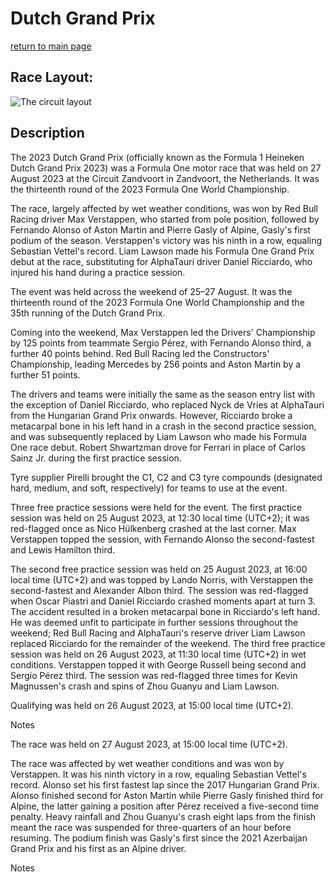 # Dutch Grand Prix

[return to main page](./index.md)

## Race Layout: 

 ![The circuit layout](https://upload.wikimedia.org/wikipedia/commons/thumb/7/78/Zandvoort_Circuit.png/220px-Zandvoort_Circuit.png)

## Description

 

The 2023 Dutch Grand Prix (officially known as the Formula 1 Heineken Dutch Grand Prix 2023) was a Formula One motor race that was held on 27 August 2023 at the Circuit Zandvoort in Zandvoort, the Netherlands. It was the thirteenth round of the 2023 Formula One World Championship. 

The race, largely affected by wet weather conditions, was won by Red Bull Racing driver Max Verstappen, who started from pole position, followed by Fernando Alonso of Aston Martin and Pierre Gasly of Alpine, Gasly's first podium of the season. Verstappen's victory was his ninth in a row, equaling Sebastian Vettel's record. Liam Lawson made his Formula One Grand Prix debut at the race, substituting for AlphaTauri driver Daniel Ricciardo, who injured his hand during a practice session. 

The event was held across the weekend of 25–27 August. It was the thirteenth round of the 2023 Formula One World Championship and the 35th running of the Dutch Grand Prix. 

Coming into the weekend, Max Verstappen led the Drivers' Championship by 125 points from teammate Sergio Pérez, with Fernando Alonso third, a further 40 points behind. Red Bull Racing led the Constructors' Championship, leading Mercedes by 256 points and Aston Martin by a further 51 points. 

The drivers and teams were initially the same as the season entry list with the exception of Daniel Ricciardo, who replaced Nyck de Vries at AlphaTauri from the Hungarian Grand Prix onwards. However, Ricciardo broke a metacarpal bone in his left hand in a crash in the second practice session, and was subsequently replaced by Liam Lawson who made his Formula One race debut. Robert Shwartzman drove for Ferrari in place of Carlos Sainz Jr. during the first practice session. 

Tyre supplier Pirelli brought the C1, C2 and C3 tyre compounds (designated hard, medium, and soft, respectively) for teams to use at the event. 

Three free practice sessions were held for the event. The first practice session was held on 25 August 2023, at 12:30 local time (UTC+2); it was red-flagged once as Nico Hülkenberg crashed at the last corner. Max Verstappen topped the session, with Fernando Alonso the second-fastest and Lewis Hamilton third. 

The second free practice session was held on 25 August 2023, at 16:00 local time (UTC+2) and was topped by Lando Norris, with Verstappen the second-fastest and Alexander Albon third. The session was red-flagged when Oscar Piastri and Daniel Ricciardo crashed moments apart at turn 3. The accident resulted in a broken metacarpal bone in Ricciardo's left hand. He was deemed unfit to participate in further sessions throughout the weekend; Red Bull Racing and AlphaTauri's reserve driver Liam Lawson replaced Ricciardo for the remainder of the weekend. The third free practice session was held on 26 August 2023, at 11:30 local time (UTC+2) in wet conditions. Verstappen topped it with George Russell being second and Sergio Pérez third. The session was red-flagged three times for Kevin Magnussen's crash and spins of Zhou Guanyu and Liam Lawson. 

Qualifying was held on 26 August 2023, at 15:00 local time (UTC+2). 

Notes 

The race was held on 27 August 2023, at 15:00 local time (UTC+2). 

The race was affected by wet weather conditions and was won by Verstappen. It was his ninth victory in a row, equaling Sebastian Vettel's record. Alonso set his first fastest lap since the 2017 Hungarian Grand Prix. Alonso finished second for Aston Martin while Pierre Gasly finished third for Alpine, the latter gaining a position after Pérez received a five-second time penalty. Heavy rainfall and Zhou Guanyu's crash eight laps from the finish meant the race was suspended for three-quarters of an hour before resuming. The podium finish was Gasly's first since the 2021 Azerbaijan Grand Prix and his first as an Alpine driver. 

Notes 

 

